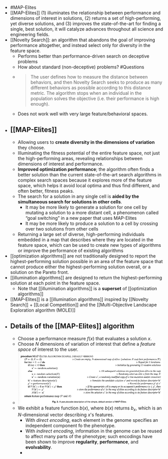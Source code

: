 - #MAP-Elites
- [[MAP-Elites]] (1) illuminates the relationship between performance and dimensions of interest in solutions, (2) returns a set of high-performing, yet diverse solutions, and (3) improves the state-of-the-art for finding a single, best solution, it will catalyze advances throughout all science and engineering fields.
- [[Novelty Search]]: an algorithm that abandons the goal of improving performance altogether, and instead select only for diversity in the feature space.
	- Performs better than performance-driven search on deceptive problems
	- How about standard (non-deceptive) problems? #Questions
	- > The user defines how to measure the distance between behaviors, and then Novelty Search seeks to produce as many different behaviors as possible according to this distance metric. The algorithm stops when an individual in the population solves the objective (i.e. their performance is high enough).
	- Does not work well with very large feature/behavioral spaces.
- ## [[MAP-Elites]]
	- Allowing  users to **create diversity in the dimensions of variation** they choose.
	- Illuminating the fitness potential of the entire feature space, not just the high-performing areas, revealing relationships between dimensions of interest and performance.
	- **Improved optimization performance**; the algorithm often finds a better solution than the current state-of-the-art search algorithms in complex search spaces because it explores more of the feature space, which helps it avoid local optima and thus find different, and often better, fitness peaks.
	- The search for a solution in any single cell is **aided by the simultaneous search for solutions in other cells**.
		- It may be more likely to generate a solution for one cell by mutating a solution to a more distant cell, a phenomenon called “goal switching” in a new paper that uses MAP-Elites
		- It may be more likely to produce a solution to a cell by crossing over two solutions from other cells
	- Returning a large set of diverse, high-performing individuals embedded in a map that describes where they are located in the feature space, which can be used to create new types of algorithms or improve the performance of existing algorithms
- [[optimization algorithms]] are not traditionally designed to report the highest-performing solution possible in an area of the feature space that cannot produce either the highest-performing solution overall, or a solution on the Pareto front.
- [[illumination algorithms]] are designed to return the highest-performing solution at each point in the feature space.
	- Note that [[illumination algorithms]] is a **superset** of [[optimization algorithms]]
- [[MAP-Elites]] is a [[illumination algorithms]] inspired by [[Novelty Search]] + [[Local Competition]] and the [[Multi-Objective Landscape Exploration algorithm (MOLE)]]
- ## Details of the [[MAP-Elites]] algorithm
	- Choose a performance measure $f(x)$ that evaluates a solution $x$.
	- Choose $N$ dimensions of variation of interest that define a _feature space_ of interest to the user.
	- ![MAP-Elites_pseudocode.png](../assets/MAP-Elites_pseudocode_1653626852761_0.png)
	- We exhibit a feature function $b(x)$, where $b(x)$ returns $b_x$, which is an $N$-dimensional vector describing $x$'s features.
		- With _direct encoding_, each element in the genome specifies an independent component fo the phenotype.
		- With _indirect encoding_, information in the genome can be reused to affect many parts of the phenotype; such encodings have been shown to improve **regularity**, **performance**, and **evolvability**.
		-